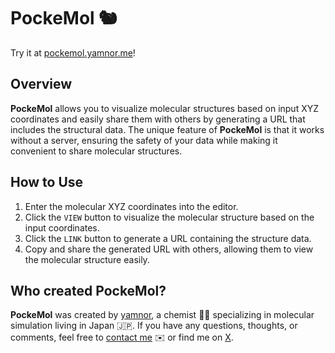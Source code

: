 # PockeMol 🐿️

Try it at [pockemol.yamnor.me](https://pockemol.yamnor.me)!

## Overview

**PockeMol** allows you to visualize molecular structures based on input XYZ coordinates and easily share them with others by generating a URL that includes the structural data. The unique feature of **PockeMol** is that it works without a server, ensuring the safety of your data while making it convenient to share molecular structures.

## How to Use

1. Enter the molecular XYZ coordinates into the editor.
2. Click the `VIEW` button to visualize the molecular structure based on the input coordinates.
3. Click the `LINK` button to generate a URL containing the structure data.
4. Copy and share the generated URL with others, allowing them to view the molecular structure easily.

## Who created PockeMol?

**PockeMol** was created by [yamnor](https://yamnor.me), a chemist 🧑‍🔬 specializing in molecular simulation living in Japan 🇯🇵. If you have any questions, thoughts, or comments, feel free to [contact me](https://letterbird.co/yamnor) ✉️ or find me on [X](https://x.com/yamnor).